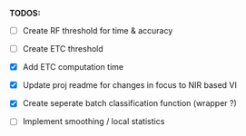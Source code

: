 **TODOS:**

- [ ] Create RF threshold for time & accuracy

- [ ] Create ETC threshold

- [x] Add ETC computation time

- [x] Update proj readme for changes in focus to NIR based VI

- [x] Create seperate batch classification function (wrapper ?)

- [ ] Implement smoothing / local statistics